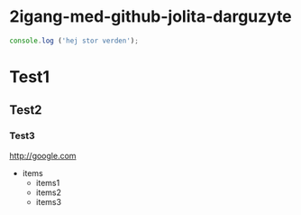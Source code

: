 # 2igang-med-github-jolita-darguzyte
```javascript 
console.log ('hej stor verden'); 
```

# Test1
## Test2
### Test3
http://google.com

* items
   * items1
   * items2
   * items3